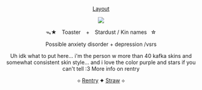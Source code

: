  <div align="center">
  
  [Layout](https://www.tumblr.com/sweetbarista/770413449282027521/matching-alnst-layouts)
  
  ![](https://64.media.tumblr.com/38000ae7311df85e6a424575b844dbdf/74c3cd86a32bc741-a6/s2048x3072/9a326e392653c9215c92cb4f0c1bb1e861cbfd31.pnj)

ᯓ★ ⠀Toaster⠀ + ⠀Stardust / Kin names⠀☆

Possible anxiety disorder + depression /vsrs

Uh idk what to put here... i'm the person w more than 40 kafka skins and somewhat consistent skin style... and i love the color purple and stars if you can't tell :3 More info on rentry

 ⟡ [Rentry](https://rentry.co/Nessun_Dorma) ✦ [Straw](https://sugarcloudexpress.straw.page/) ⟡

<!--
**ToasterTheFox/ToasterTheFox** is a ✨ _special_ ✨ repository because its `README.md` (this file) appears on your GitHub profile.

Here are some ideas to get you started:

- 🔭 I’m currently working on ...
- 🌱 I’m currently learning ...
- 👯 I’m looking to collaborate on ...
- 🤔 I’m looking for help with ...
- 💬 Ask me about ...
- 📫 How to reach me: ...
- 😄 Pronouns: ...
- ⚡ Fun fact: ...
-->
